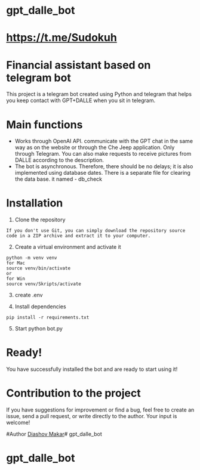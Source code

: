 # gpt_dalle_bot
# https://t.me/Sudokuh
# Financial assistant based on telegram bot

This project is a telegram bot created using Python and telegram that helps you keep contact with GPT+DALLE when you sit in telegram.

# Main functions
- Works through OpenAI API. communicate with the GPT chat in the same way as on the website or through the Che Jeep application.
 Only through Telegram. You can also make requests to receive pictures from DALLE according to the description.
- The bot is asynchronous. Therefore, there should be no delays;
 it is also implemented using database dates. There is a separate file for clearing the data base. 
 it named - db_check 
# Installation


1. Clone the repository
```
If you don't use Git, you can simply download the repository source code in a ZIP archive and extract it to your computer.
```
2. Create a virtual environment and activate it
```
python -m venv venv
for Mac
source venv/bin/activate
or
for Win
source venv/Skripts/activate
```
3. create .env

4. Install dependencies
```
pip install -r requirements.txt
```
5. Start
python bot.py

# Ready!
You have successfully installed the bot and are ready to start using it!


# Contribution to the project
If you have suggestions for improvement or find a bug, feel free to create an issue, send a pull request, or write directly to the author. Your input is welcome!


#Author
[Diashov Makar](https://github.com/ForTeamEffect)# gpt_dalle_bot
# gpt_dalle_bot
